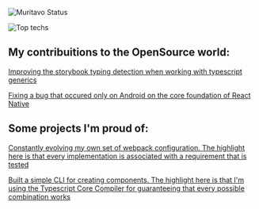 ![Muritavo Status](https://github-readme-stats.vercel.app/api?username=muritavo&show_icons=true)

![Top techs](https://github-readme-stats.vercel.app/api/top-langs/?username=muritavo&layout=compact)
<!--
**Muritavo/muritavo** is a ✨ _special_ ✨ repository because its `README.md` (this file) appears on your GitHub profile.

Here are some ideas to get you started:

- 🔭 I’m currently working on ...
- 🌱 I’m currently learning ...
- 👯 I’m looking to collaborate on ...
- 🤔 I’m looking for help with ...
- 💬 Ask me about ...
- 📫 How to reach me: ...
- 😄 Pronouns: ...
- ⚡ Fun fact: ...
-->

## My contribuitions to the OpenSource world:

[Improving the storybook typing detection when working with typescript generics](https://github.com/styleguidist/react-docgen-typescript/pull/318)

[Fixing a bug that occured only on Android on the core foundation of React Native](https://github.com/facebook/react-native/pull/21884)

## Some projects I'm proud of:

[Constantly evolving my own set of webpack configuration. The highlight here is that every implementation is associated with a requirement that is tested](https://github.com/Muritavo/webpack-microfrontend-scripts)

[Built a simple CLI for creating components. The highlight here is that I'm using the Typescript Core Compiler for guaranteeing that every possible combination works](https://github.com/Muritavo/react-mini-toolkit)
